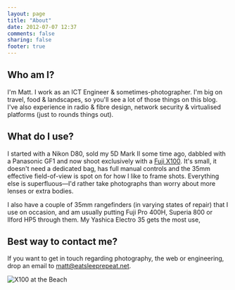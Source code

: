 ```yaml
---
layout: page
title: "About"
date: 2012-07-07 12:37
comments: false
sharing: false
footer: true
---
```


## Who am I?

I'm Matt. I work as an ICT Engineer & sometimes-photographer. I'm big on travel, food & landscapes, so you'll see a lot of those things on this blog. I've also experience in radio & fibre design, network security & virtualised platforms (just to rounds things out).

## What do I use?

I started with a Nikon D80, sold my 5D Mark II some time ago, dabbled with a Panasonic GF1 and now shoot exclusively with a [Fuji X100](http://www.amazon.com/gp/product/B0043RS864/ref=as_li_ss_tl?ie=UTF8&tag=eatsleeprepea-20). It's small, it doesn't need a dedicated bag, has full manual controls and the 35mm effective field-of-view is spot on for how I like to frame shots. Everything else is superfluous—I'd rather take photographs than worry about more lenses or extra bodies.

I also have a couple of 35mm rangefinders (in varying states of repair) that I use on occasion, and am usually putting Fuji Pro 400H, Superia 800 or Ilford HP5 through them. My Yashica Electro 35 gets the most use, 

## Best way to contact me?

If you want to get in touch regarding photography, the web or engineering, drop an email to <matt@eatsleeprepeat.net>.

![X100 at the Beach](http://static.eatsleeprepeat.net/2012/x100_beach_crop-1100.jpg)